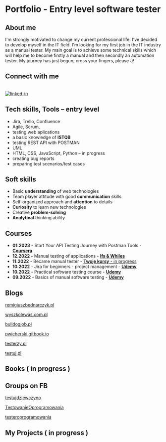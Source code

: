 # Portfolio - Entry level software tester

## About me
I'm strongly motivated to change my current professional life. I've decided to develop myself in the IT field. I'm looking for my first job in the IT industry as a manual tester. My main goal is to achieve some technical skills which will help me to become firstly a manual and then secondly an automation tester. My journey has just begun, cross your fingers, please :)!

## Connect with me
<br>[<img align="bottom" alt="linked-in" src="https://img.shields.io/badge/linkedin-%230077B5.svg?&style=for-the-badge&logo=linkedin&logoColor=white" />](https://www.linkedin.com/in/katarzynahoffmann/?locale=en_US)

## Tech skills, Tools – entry level
* Jira, Trello, Confluence
*	Agile, Scrum,
*	testing web aplications
*	a basic knowledge of **ISTQB**
*	testing REST API with POSTMAN
*	UML
*	HTML, CSS, JavaScript, Python – in progress
*	creating bug reports
*	preparing test scenarios/test cases

## Soft skills
*	Basic **understanding** of web technologies
*	Team player attitude with good **communication** skills
*	Self-organized approach and **attention** to details
*	**Curiosity** to learn new technologies
*	Creative **problem-solving** 
*	**Analytical** thinking ability

## Courses
* **01.2023** - Start Your API Testing Journey with Postman Tools - [**Coursera**](https://www.coursera.org/account/accomplishments/certificate/TSRWW9VKUNZC)
* **12.2022** - Manual testing of applications - [**Ifs & Whiles**](https://drive.google.com/file/d/16ziGBzSFcwUCWgOn0UgVhB9X6M7lWAFf/view?usp=share_link)
*	**11.2022** - Became manual tester - [**Twoje kursy** - in progress](https://jak-zostac-testerem.pl/)
*	**10.2022** - Jira for beginners - project management - [**Udemy**](https://drive.google.com/file/d/1eZSeFEA6SvheMDZZiZcdoHCXPQVmwSJA/view?usp=share_link)
*	**10.2022** - Practical software testing course - [**Udemy**](https://drive.google.com/file/d/1kL4zLxVPwz4HweG4yQdVKG0KojdrNQqT/view?usp=share_link)
*	**09.2022** - Basics of manual software testing - [**Udemy**](https://drive.google.com/file/d/1qVzR4buiFkKs5dfxfySw62PaV4Xw7q6z/view?usp=share_link)

## Blogs  
[remigiuszbednarczyk.pl](https://remigiuszbednarczyk.pl/)

[wyszkolewas.com.pl](https://www.wyszkolewas.com.pl/category/testowanie_manualne/)

[bulldogjob.pl](https://bulldogjob.pl/readme/s/q,tester)

[pwicherski.gitbook.io](https://pwicherski.gitbook.io/testowanie-oprogramowania/?fbclid=IwAR2VXnbT0cBI31R4W0eWQCA5Y6eknj191deF2KUTfVw2WJmAU92CkYNE914)

[testerzy.pl](https://testerzy.pl/baza-wiedzy)

[testuj.pl](https://testuj.pl/blog/tester-oprogramowania-baza-wiedzy/)

## Books ( in progress )

## Groups on FB
[testujdziewczyno](https://www.facebook.com/groups/testujdziewczyno)

[TestowanieOprogramowania](https://www.facebook.com/groups/TestowanieOprogramowania)

[testeroprogramowania](https://www.facebook.com/groups/testeroprogramowania)

## My Projects ( in progress )
